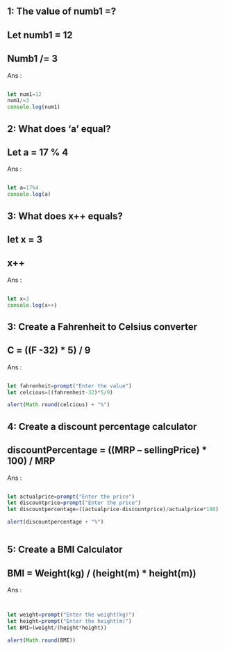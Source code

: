 ## 1: The value of numb1 =?
## Let numb1 = 12
## Numb1 /= 3

Ans :

```js

let num1=12
num1/=3
console.log(num1)


```


## 2: What does ‘a’ equal?
## Let a = 17 % 4

Ans :

```js

let a=17%4
console.log(a)

```


## 3: What does x++ equals?
## let x = 3
## x++


Ans :

```js

let x=3
console.log(x++)


```


## 3: Create a Fahrenheit to Celsius converter
## C = ((F -32) * 5) / 9


Ans :

```js

let fahrenheit=prompt("Enter the value")
let celcious=((fahrenheit-32)*5/9)

alert(Math.round(celcious) + "%")


```



## 4: Create a discount percentage calculator
## discountPercentage = ((MRP – sellingPrice) * 100) / MRP


Ans :

```js

let actualprice=prompt("Enter the price")
let discountprice=prompt("Enter the price")
let discountpercentage=((actualprice-discountprice)/actualprice*100)

alert(discountpercentage + "%")



```



## 5: Create a BMI Calculator 
## BMI = Weight(kg) / (height(m) * height(m))


Ans :

```js


let weight=prompt("Enter the weight(kg)")
let height=prompt("Enter the height(m)")
let BMI=(weight/(height*height))

alert(Math.round(BMI))


```





